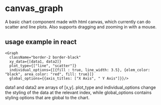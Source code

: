 # canvas_graph
A basic chart component made with html canvas, which currently can do scatter and line plots. Also supports dragging and zooming in with a mouse.


## usage example in react
```
<Graph 
  className="border-2 border-black"
  xy_data={[data1, data2]}
  plot_type={["line", "scatter"]}
  individual_options={[{fill : true, line_width: 3.5}, {elem_color: "black", area_color: "red", fill: true}]}
  global_options={{axis_titles: ["X Axis", " Y Axis"]}}/>

```
data1 and data2 are arrays of [x,y]. plot_type and individual_options change the styling of the data at the relevant index, while global_options contains styling options that are global to the chart.
